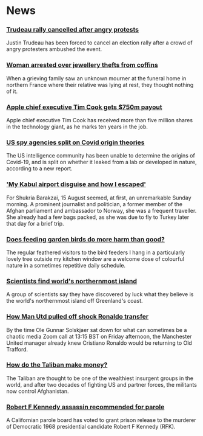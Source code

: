 # News
### [Trudeau rally cancelled after angry protests](https://www.bbc.com/news/world-us-canada-58364742)
Justin Trudeau has been forced to cancel an election rally after a crowd of angry protesters ambushed the event.
### [Woman arrested over jewellery thefts from coffins](https://www.bbc.com/news/world-europe-58369921)
When a grieving family saw an unknown mourner at the funeral home in northern France where their relative was lying at rest, they thought nothing of it. 
### [Apple chief executive Tim Cook gets $750m payout](https://www.bbc.com/news/business-58352098)
Apple chief executive Tim Cook has received more than five million shares in the technology giant, as he marks ten years in the job.
### [US spy agencies split on Covid origin theories](https://www.bbc.com/news/world-us-canada-58361211)
The US intelligence community has been unable to determine the origins of Covid-19, and is split on whether it leaked from a lab or developed in nature, according to a new report. 
### ['My Kabul airport disguise and how I escaped'](https://www.bbc.com/news/world-asia-58345901)
For Shukria Barakzai, 15 August seemed, at first, an unremarkable Sunday morning. A prominent journalist and politician, a former member of the Afghan parliament and ambassador to Norway, she was a frequent traveller. She already had a few bags packed, as she was due to fly to Turkey later that day for a brief trip. 
### [Does feeding garden birds do more harm than good?](https://www.bbc.com/news/science-environment-58346043)
The regular feathered visitors to the bird feeders I hang in a particularly lovely tree outside my kitchen window are a welcome dose of colourful nature in a sometimes repetitive daily schedule. 
### [Scientists find world's northernmost island](https://www.bbc.com/news/world-europe-58362752)
A group of scientists say they have discovered by luck what they believe is the world's northernmost island off Greenland's coast.
### [How Man Utd pulled off shock Ronaldo transfer](https://www.bbc.com/sport/football/58358834)
By the time Ole Gunnar Solskjaer sat down for what can sometimes be a chaotic media Zoom call at 13:15 BST on Friday afternoon, the Manchester United manager already knew Cristiano Ronaldo would be returning to Old Trafford.
### [How do the Taliban make money?](https://www.bbc.com/news/world-46554097)
The Taliban are thought to be one of the wealthiest insurgent groups in the world, and after two decades of fighting US and partner forces, the militants now control Afghanistan.  
### [Robert F Kennedy assassin recommended for parole](https://www.bbc.com/news/world-us-canada-58364572)
A Californian parole board has voted to grant prison release to the murderer of Democratic 1968 presidential candidate Robert F Kennedy (RFK).

